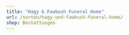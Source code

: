 ```yaml
---
title: "Hagy & Fawbush Funeral Home"
url: /norton/hagy-und-fawbush-funeral-home/
shop: Bestattungen
---
```

